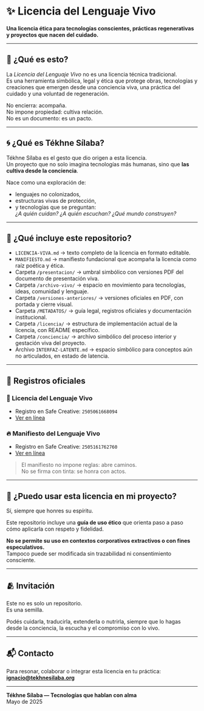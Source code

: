 # ✨ Licencia del Lenguaje Vivo

**Una licencia ética para tecnologías conscientes, prácticas regenerativas y proyectos que nacen del cuidado.**

---

## 🌱 ¿Qué es esto?

La *Licencia del Lenguaje Vivo* no es una licencia técnica tradicional.  
Es una herramienta simbólica, legal y ética que protege obras, tecnologías y creaciones que emergen desde una conciencia viva, una práctica del cuidado y una voluntad de regeneración.

No encierra: acompaña.  
No impone propiedad: cultiva relación.  
No es un documento: es un pacto.

---

## 🌀 ¿Qué es Tékhne Sílaba?

Tékhne Sílaba es el gesto que dio origen a esta licencia.  
Un proyecto que no solo imagina tecnologías más humanas, sino que **las cultiva desde la conciencia**.

Nace como una exploración de:
- lenguajes no colonizados,
- estructuras vivas de protección,
- y tecnologías que se preguntan:  
  *¿A quién cuidan? ¿A quién escuchan? ¿Qué mundo construyen?*

---

## 🍃 ¿Qué incluye este repositorio?

- `LICENCIA-VIVA.md` → texto completo de la licencia en formato editable.
- `MANIFIESTO.md` → manifiesto fundacional que acompaña la licencia como raíz poética y ética.
- Carpeta `/presentacion/` → umbral simbólico con versiones PDF del documento de presentación viva.
- Carpeta `/archivo-vivo/` → espacio en movimiento para tecnologías, ideas, comunidad y lenguaje.
- Carpeta `/versiones-anteriores/` → versiones oficiales en PDF, con portada y cierre visual.
- Carpeta `/METADATOS/` → guía legal, registros oficiales y documentación institucional.
- Carpeta `/licencia/` → estructura de implementación actual de la licencia, con README específico.
- Carpeta `/conciencia/` → archivo simbólico del proceso interior y gestación viva del proyecto.
- Archivo `INTERFAZ-LATENTE.md` → espacio simbólico para conceptos aún no articulados, en estado de latencia.

---

## 📄 Registros oficiales

### 🧾 Licencia del Lenguaje Vivo
- Registro en Safe Creative: `2505061668094`  
- [Ver en línea](https://www.safecreative.org/work/2505061668094)

### 🔥 Manifiesto del Lenguaje Vivo
- Registro en Safe Creative: `2505161762760`  
- [Ver en línea](https://www.safecreative.org/work/2505161762760)

> El manifiesto no impone reglas: abre caminos.  
> No se firma con tinta: se honra con actos.

---

## 🤲 ¿Puedo usar esta licencia en mi proyecto?

Sí, siempre que honres su espíritu.

Este repositorio incluye una **guía de uso ético** que orienta paso a paso cómo aplicarla con respeto y fidelidad.

**No se permite su uso en contextos corporativos extractivos o con fines especulativos.**  
Tampoco puede ser modificada sin trazabilidad ni consentimiento consciente.

---

## 🫂 Invitación

Este no es solo un repositorio.  
Es una semilla.

Podés cuidarla, traducirla, extenderla o nutrirla, siempre que lo hagas desde la conciencia, la escucha y el compromiso con lo vivo.

---

## 📬 Contacto

Para resonar, colaborar o integrar esta licencia en tu práctica:  
**ignacio@tekhnesilaba.org**

---

**Tékhne Sílaba — Tecnologías que hablan con alma**  
Mayo de 2025
